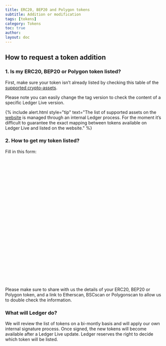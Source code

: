 ```yaml
---
title: ERC20, BEP20 and Polygon tokens
subtitle: Addition or modification
tags: [tokens]
category: Tokens
toc: true
author:
layout: doc
---
```





## How to request a token addition

### 1. Is my ERC20, BEP20 or Polygon token listed?

First, make sure your token isn’t already listed by checking this table of the [supported crypto-assets](https://github.com/LedgerHQ/ledger-live-desktop/blob/v2.33.1/cryptoassets.md).

Please note you can easily change the tag version to check the content of a specific Ledger Live version. 

<!--  -->
{% include alert.html style="tip" text="The list of supported assets on the <a href='https://www.ledger.com/supported-crypto-assets/'>website</a> is managed through an internal Ledger process. For the moment it’s difficult to guarantee the exact mapping between tokens available on Ledger Live and listed on the website." %}
<!--  -->

### 2. How to get my token listed?

Fill in this form:

<div data-tf-widget="Miekq8b2" style="width:100%;height:400px;"></div><script src="//embed.typeform.com/next/embed.js"></script>

Please make sure to share with us the details of your ERC20, BEP20 or Polygon token, and a link to Etherscan, BSCscan or Polygonscan to allow us to double check the information.

### What will Ledger do?

We will review the list of tokens on a bi-montly basis and will apply our own internal signature process. Once signed, the new tokens will become available after a Ledger Live update. Ledger reserves the right to decide which token will be listed.
